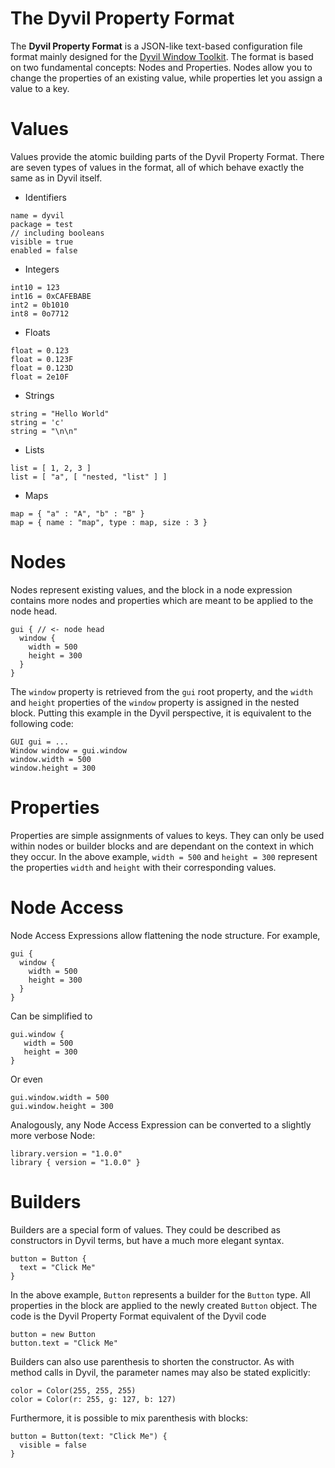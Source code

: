# The Dyvil Property Format

The **Dyvil Property Format** is a JSON-like text-based configuration file format mainly designed for the [Dyvil Window Toolkit](https://github.com/Dyvil/Dyvil-Window-Toolkit).
The format is based on two fundamental concepts: Nodes and Properties. Nodes allow you to change the properties of an existing value, while properties let you assign a value to a key.

# Values

Values provide the atomic building parts of the Dyvil Property Format. There are seven types of values in the format, all of which behave exactly the same as in Dyvil itself.

- Identifiers

```
name = dyvil
package = test
// including booleans
visible = true
enabled = false
```

- Integers

```
int10 = 123
int16 = 0xCAFEBABE
int2 = 0b1010
int8 = 0o7712
```

- Floats

```
float = 0.123
float = 0.123F
float = 0.123D
float = 2e10F
```

- Strings

```
string = "Hello World"
string = 'c'
string = "\n\n"
``` 

- Lists

```
list = [ 1, 2, 3 ]
list = [ "a", [ "nested, "list" ] ]
```

- Maps

```
map = { "a" : "A", "b" : "B" }
map = { name : "map", type : map, size : 3 }
```

# Nodes

Nodes represent existing values, and the block in a node expression contains more nodes and properties which are meant to be applied to the node head.

```
gui { // <- node head
  window {
    width = 500
    height = 300
  }
}
```

The `window` property is retrieved from the `gui` root property, and the `width` and `height` properties of the `window` property is assigned in the nested block.
Putting this example in the Dyvil perspective, it is equivalent to the following code:

```
GUI gui = ...
Window window = gui.window
window.width = 500
window.height = 300
```

# Properties

Properties are simple assignments of values to keys. They can only be used within nodes or builder blocks and are dependant on the context in which they occur. In the above example, `width = 500` and `height = 300` represent the properties `width` and `height` with their corresponding values.

# Node Access

Node Access Expressions allow flattening the node structure. For example,

```
gui {
  window {
    width = 500
    height = 300
  }
}
```

Can be simplified to

```
gui.window {
   width = 500
   height = 300
}
```

Or even

```
gui.window.width = 500
gui.window.height = 300
```

Analogously, any Node Access Expression can be converted to a slightly more verbose Node:

```
library.version = "1.0.0"
library { version = "1.0.0" }
```

# Builders

Builders are a special form of values. They could be described as constructors in Dyvil terms, but have a much more elegant syntax.

```
button = Button {
  text = "Click Me"
}
```

In the above example, `Button` represents a builder for the `Button` type. All properties in the block are applied to the newly created `Button` object. The code is the Dyvil Property Format equivalent of the Dyvil code

```
button = new Button
button.text = "Click Me"
```

Builders can also use parenthesis to shorten the constructor. As with method calls in Dyvil, the parameter names may also be stated explicitly:

```
color = Color(255, 255, 255)
color = Color(r: 255, g: 127, b: 127)
```

Furthermore, it is possible to mix parenthesis with blocks:

```
button = Button(text: "Click Me") {
  visible = false
}
```